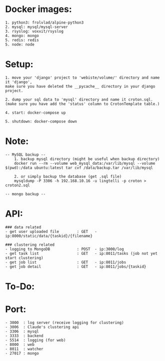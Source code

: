 # Docker images:
	1. python3: frolvlad/alpine-python3
	2. mysql: mysql/mysql-server
	3. rsyslog: voxxit/rsyslog
	4. mongo: mongo
	5. redis: redis
	5. node: node


# Setup:
	1. move your 'django' project to 'webiste/volume/' directory and name it 'django',
	make sure you have deleted the __pycache__ directory in your django project.

	2. dump your sql data to 'mysql' directory and name it croton.sql.
	(make sure you have add the 'status' column to CrotonTemplate table.)

	4. start: docker-compose up
	
	5. shutdown: docker-compose down


# Note:
	-- MySQL backup --
		1. backup mysql directory (might be useful when backup directory)
		docker run --rm --volume web_mysql_data:/var/lib/mysql --volume $(pwd):/data ubuntu:latest tar cvf /data/backup.tar /var/lib/mysql

		2. or simply backup the database (get .sql file)
		mysqldump -P 3306 -h 192.168.10.16 -u lingtelli -p croton > croton2.sql
	
	-- mongo backup --


# API:
	### data related
	- get user uploaded file		: GET	- ip:8000/static/data/{taskid}/{filename}

	### clustering related
	- logging to MongoDB			: POST	- ip:3000/log
	- get task list					: GET	- ip:8011/tasks (job not yet start clustering)
	- get job list					: GET	- ip:8011/jobs
	- get job detail				: GET	- ip:8011/jobs/{taskid}



# To-Do:


# Port:
	- 3000  : log server (receive logging for clustering)
	- 3006	: Claude's clustering api
	- 3306	: mysql
	- 3333	: backend 
	- 5514	: logging (for web)
	- 8000	: web
	- 8011	: watcher
	- 27017	: mongo
